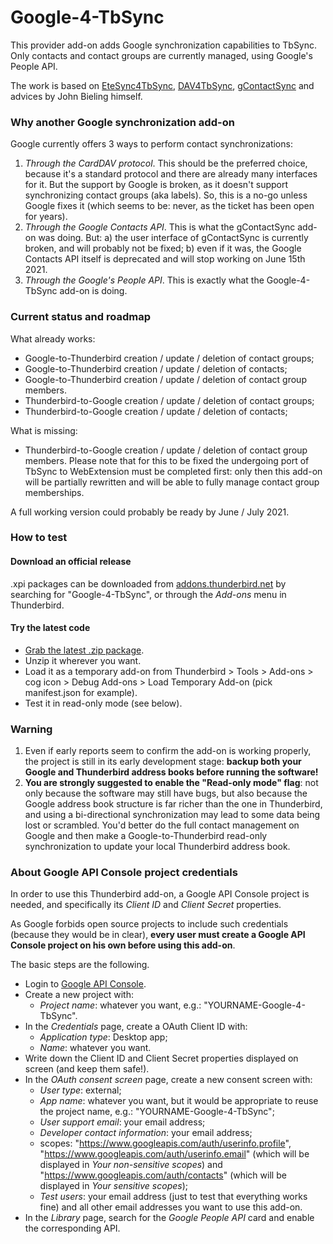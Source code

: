 # Google-4-TbSync

This provider add-on adds Google synchronization capabilities to TbSync. Only contacts and contact groups are currently managed, using Google's People API.

The work is based on [EteSync4TbSync](https://github.com/etesync/EteSync-4-TbSync), [DAV4TbSync](https://github.com/jobisoft/DAV-4-TbSync), [gContactSync](https://github.com/jdgeenen/gcontactsync) and advices by John Bieling himself.

### Why another Google synchronization add-on

Google currently offers 3 ways to perform contact synchronizations:
1. _Through the CardDAV protocol_. This should be the preferred choice, because it's a standard protocol and there are already many interfaces for it. But the support by Google is broken, as it doesn't support synchronizing contact groups (aka labels). So, this is a no-go unless Google fixes it (which seems to be: never, as the ticket has been open for years).
2. _Through the Google Contacts API_. This is what the gContactSync add-on was doing. But: a) the user interface of gContactSync is currently broken, and will probably not be fixed; b) even if it was, the Google Contacts API itself is deprecated and will stop working on June 15th 2021.
3. _Through the Google's People API_. This is exactly what the Google-4-TbSync add-on is doing.

### Current status and roadmap

What already works:
* Google-to-Thunderbird creation / update / deletion of contact groups;
* Google-to-Thunderbird creation / update / deletion of contacts;
* Google-to-Thunderbird creation / update / deletion of contact group members.
* Thunderbird-to-Google creation / update / deletion of contact groups;
* Thunderbird-to-Google creation / update / deletion of contacts;

What is missing:
* Thunderbird-to-Google creation / update / deletion of contact group members. Please note that for this to be fixed the undergoing port of TbSync to WebExtension must be completed first: only then this add-on will be partially rewritten and will be able to fully manage contact group memberships.

A full working version could probably be ready by June / July 2021.

### How to test

#### Download an official release

.xpi packages can be downloaded from [addons.thunderbird.net](https://addons.thunderbird.net) by searching for "Google-4-TbSync", or through the _Add-ons_ menu in Thunderbird.

#### Try the latest code

* [Grab the latest .zip package](https://github.com/zanonmark/Google-4-TbSync/archive/refs/heads/main.zip).
* Unzip it wherever you want.
* Load it as a temporary add-on from Thunderbird > Tools > Add-ons > cog icon > Debug Add-ons > Load Temporary Add-on (pick manifest.json for example).
* Test it in read-only mode (see below).

### Warning

1. Even if early reports seem to confirm the add-on is working properly, the project is still in its early development stage: **backup both your Google and Thunderbird address books before running the software!**
2. **You are strongly suggested to enable the "Read-only mode" flag**: not only because the software may still have bugs, but also because the Google address book structure is far richer than the one in Thunderbird, and using a bi-directional synchronization may lead to some data being lost or scrambled. You'd better do the full contact management on Google and then make a Google-to-Thunderbird read-only synchronization to update your local Thunderbird address book.

### About Google API Console project credentials

In order to use this Thunderbird add-on, a Google API Console project is needed, and specifically its _Client ID_ and _Client Secret_ properties.

As Google forbids open source projects to include such credentials (because they would be in clear), **every user must create a Google API Console project on his own before using this add-on**.

The basic steps are the following.
* Login to [Google API Console](https://console.developers.google.com).
* Create a new project with:
  * _Project name_: whatever you want, e.g.: "YOURNAME-Google-4-TbSync".
* In the _Credentials_ page, create a OAuth Client ID with:
  * _Application type_: Desktop app;
  * _Name_: whatever you want.
* Write down the Client ID and Client Secret properties displayed on screen (and keep them safe!).
* In the _OAuth consent screen_ page, create a new consent screen with:
  * _User type_: external;
  * _App name_: whatever you want, but it would be appropriate to reuse the project name, e.g.: "YOURNAME-Google-4-TbSync";
  * _User support email_: your email address;
  * _Developer contact information_: your email address;
  * scopes: "https://www.googleapis.com/auth/userinfo.profile", "https://www.googleapis.com/auth/userinfo.email" (which will be displayed in _Your non-sensitive scopes_) and "https://www.googleapis.com/auth/contacts" (which will be displayed in _Your sensitive scopes_);
  * _Test users_: your email address (just to test that everything works fine) and all other email addresses you want to use this add-on.
* In the _Library_ page, search for the _Google People API_ card and enable the corresponding API.
